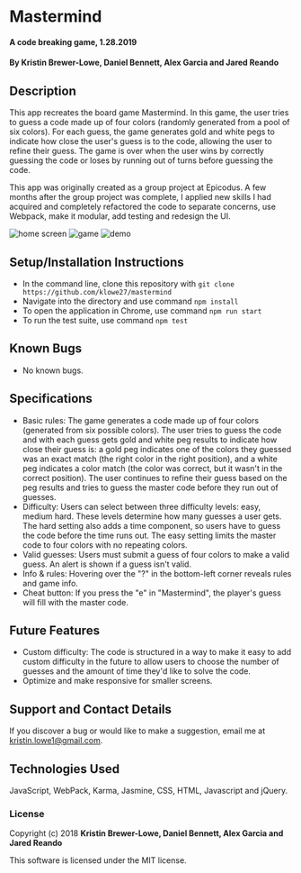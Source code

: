 # Mastermind

#### A code breaking game, 1.28.2019

#### By **Kristin Brewer-Lowe, Daniel Bennett, Alex Garcia and Jared Reando**

## Description

This app recreates the board game Mastermind. In this game, the user tries to guess a code made up of four colors (randomly generated from a pool of six colors). For each guess, the game generates gold and white pegs to indicate how close the user's guess is to the code, allowing the user to refine their guess. The game is over when the user wins by correctly guessing the code or loses by running out of turns before guessing the code.

This app was originally created as a group project at Epicodus. A few months after the group project was complete, I applied new skills I had acquired and completely refactored the code to separate concerns, use Webpack, make it modular, add testing and redesign the UI.


<img src="https://drive.google.com/file/d/1yWuG35Bp9FvD95N2z_hHySDuDfc7ecXT/view?usp=sharing" alt="home screen">

<img src="https://drive.google.com/file/d/1Yhyfn8MSXk40nmTh0vTaycgeeRrJtQZH/view?usp=sharing" alt="game">

<img src="https://drive.google.com/file/d/1OsxYD9EdIM9_DVitEpajYZp48CiMeawi/view?usp=sharing" alt="demo">


## Setup/Installation Instructions

* In the command line, clone this repository with `git clone https://github.com/klowe27/mastermind`
* Navigate into the directory and use command `npm install`
* To open the application in Chrome, use command `npm run start`
* To run the test suite, use command `npm test`

## Known Bugs

* No known bugs.

## Specifications

* Basic rules: The game generates a code made up of four colors (generated from six possible colors). The user tries to guess the code and with each guess gets gold and white peg results to indicate how close their guess is: a gold peg indicates one of the colors they guessed was an exact match (the right color in the right position), and a white peg indicates a color match (the color was correct, but it wasn't in the correct position). The user continues to refine their guess based on the peg results and tries to guess the master code before they run out of guesses.
* Difficulty: Users can select between three difficulty levels: easy, medium hard. These levels determine how many guesses a user gets. The hard setting also adds a time component, so users have to guess the code before the time runs out. The easy setting limits the master code to four colors with no repeating colors.
* Valid guesses: Users must submit a guess of four colors to make a valid guess. An alert is shown if a guess isn't valid.
* Info & rules: Hovering over the "?" in the bottom-left corner reveals rules and game info.
* Cheat button: If you press the "e" in "Mastermind", the player's guess will fill with the master code.

## Future Features

* Custom difficulty: The code is structured in a way to make it easy to add custom difficulty in the future to allow users to choose the number of guesses and the amount of time they'd like to solve the code.
* Optimize and make responsive for smaller screens.

## Support and Contact Details

If you discover a bug or would like to make a suggestion, email me at kristin.lowe1@gmail.com.

## Technologies Used

JavaScript, WebPack, Karma, Jasmine, CSS, HTML, Javascript and jQuery.

### License

Copyright (c) 2018 **Kristin Brewer-Lowe, Daniel Bennett, Alex Garcia and Jared Reando**

This software is licensed under the MIT license.
